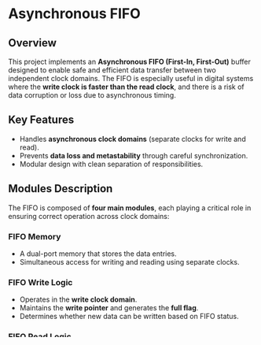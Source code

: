 # Asynchronous FIFO

## Overview

This project implements an **Asynchronous FIFO (First-In, First-Out)** buffer designed to enable safe and efficient data transfer between two independent clock domains. The FIFO is especially useful in digital systems where the **write clock is faster than the read clock**, and there is a risk of data corruption or loss due to asynchronous timing.

## Key Features

- Handles **asynchronous clock domains** (separate clocks for write and read).
- Prevents **data loss and metastability** through careful synchronization.
- Modular design with clean separation of responsibilities.

## Modules Description

The FIFO is composed of **four main modules**, each playing a critical role in ensuring correct operation across clock domains:

### FIFO Memory

- A dual-port memory that stores the data entries.
- Simultaneous access for writing and reading using separate clocks.

### FIFO Write Logic

- Operates in the **write clock domain**.
- Maintains the **write pointer** and generates the **full flag**.
- Determines whether new data can be written based on FIFO status.

### FIFO Read Logic

- Operates in the **read clock domain**.
- Maintains the **read pointer** and generates the **empty flag**.
- Controls when valid data can be read.

### Data Synchronizer

- Ensures safe transfer of control signals (like read/write pointers) between the asynchronous domains.
- Avoids metastability by using multi-flop synchronizers for pointer comparisons.
